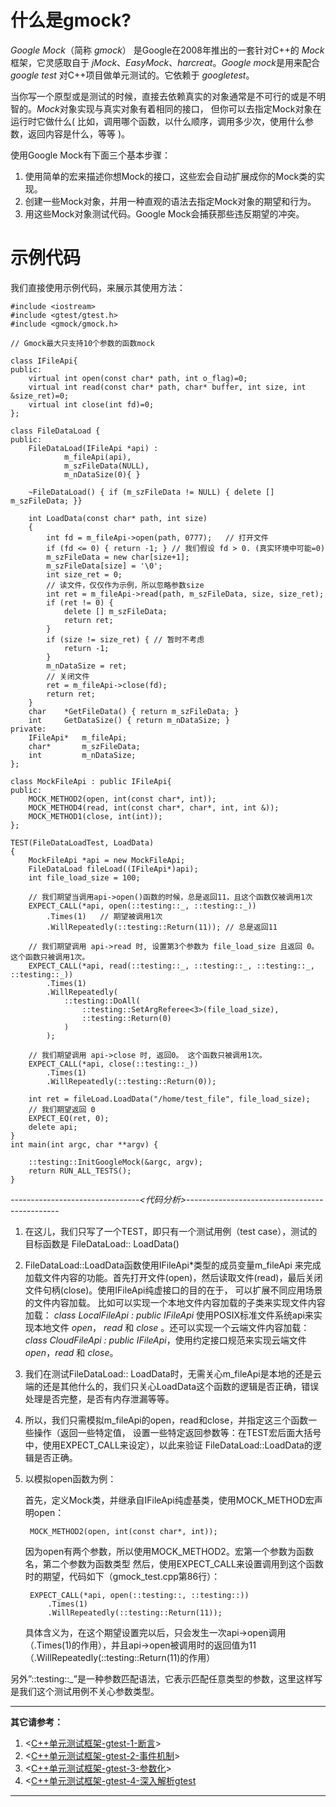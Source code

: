 
# 什么是gmock?

*Google Mock*（简称 *gmock*） 是Google在2008年推出的一套针对C++的 *Mock*框架，它灵感取自于 *jMock*、*EasyMock*、*harcreat*。*Google mock*是用来配合 *google test* 对C++项目做单元测试的。它依赖于 *googletest*。 

当你写一个原型或是测试的时候，直接去依赖真实的对象通常是不可行的或是不明智的。*Mock*对象实现与真实对象有着相同的接口， 但你可以去指定Mock对象在运行时它做什么( 比如，调用哪个函数，以什么顺序，调用多少次，使用什么参数，返回内容是什么，等等 )。

使用Google Mock有下面三个基本步骤：

1. 使用简单的宏来描述你想Mock的接口，这些宏会自动扩展成你的Mock类的实现。
2. 创建一些Mock对象，并用一种直观的语法去指定Mock对象的期望和行为。
3. 用这些Mock对象测试代码。Google Mock会捕获那些违反期望的冲突。

# 示例代码

我们直接使用示例代码，来展示其使用方法：

    #include <iostream>
    #include <gtest/gtest.h>
    #include <gmock/gmock.h>

    // Gmock最大只支持10个参数的函数mock

    class IFileApi{
    public:
        virtual int open(const char* path, int o_flag)=0;
        virtual int read(const char* path, char* buffer, int size, int &size_ret)=0;
        virtual int close(int fd)=0;
    };

    class FileDataLoad {
    public:
        FileDataLoad(IFileApi *api) : 
                m_fileApi(api),
                m_szFileData(NULL),         
                m_nDataSize(0){ }

        ~FileDataLoad() { if (m_szFileData != NULL) { delete [] m_szFileData; }}

        int LoadData(const char* path, int size)
        {  
            int fd = m_fileApi->open(path, 0777);   // 打开文件
            if (fd <= 0) { return -1; } // 我们假设 fd > 0. (真实环境中可能=0) 
            m_szFileData = new char[size+1];
            m_szFileData[size] = '\0';
            int size_ret = 0;
            // 读文件，仅仅作为示例，所以忽略参数size
            int ret = m_fileApi->read(path, m_szFileData, size, size_ret);
            if (ret != 0) {
                delete [] m_szFileData;
                return ret;
            }
            if (size != size_ret) { // 暂时不考虑           
                return -1;          
            }
            m_nDataSize = ret;
            // 关闭文件
            ret = m_fileApi->close(fd);     
            return ret;
        }
        char    *GetFileData() { return m_szFileData; }
        int     GetDataSize() { return m_nDataSize; }
    private:
        IFileApi*   m_fileApi;
        char*       m_szFileData;
        int         m_nDataSize;
    };

    class MockFileApi : public IFileApi{
    public:
        MOCK_METHOD2(open, int(const char*, int));
        MOCK_METHOD4(read, int(const char*, char*, int, int &));
        MOCK_METHOD1(close, int(int));
    };

    TEST(FileDataLoadTest, LoadData) 
    {
        MockFileApi *api = new MockFileApi;
        FileDataLoad fileLoad((IFileApi*)api);
        int file_load_size = 100;

        // 我们期望当调用api->open()函数的时候，总是返回11，且这个函数仅被调用1次
        EXPECT_CALL(*api, open(::testing::_, ::testing::_))
            .Times(1)   // 期望被调用1次
            .WillRepeatedly(::testing::Return(11)); // 总是返回11

        // 我们期望调用 api->read 时, 设置第3个参数为 file_load_size 且返回 0。这个函数只被调用1次。 
        EXPECT_CALL(*api, read(::testing::_, ::testing::_, ::testing::_, ::testing::_))
            .Times(1)
            .WillRepeatedly(
                ::testing::DoAll(
                    ::testing::SetArgReferee<3>(file_load_size),
                    ::testing::Return(0)
                )
            );

        // 我们期望调用 api->close 时, 返回0。 这个函数只被调用1次。
        EXPECT_CALL(*api, close(::testing::_))
            .Times(1)
            .WillRepeatedly(::testing::Return(0));

        int ret = fileLoad.LoadData("/home/test_file", file_load_size); 
        // 我们期望返回 0
        EXPECT_EQ(ret, 0);
        delete api;
    }
    int main(int argc, char **argv) {
        
        ::testing::InitGoogleMock(&argc, argv);
        return RUN_ALL_TESTS();
    }

*--------------------------------<代码分析>----------------------------------------------*

1. 在这儿，我们只写了一个TEST，即只有一个测试用例（test case），测试的目标函数是 FileDataLoad:: LoadData()

2. FileDataLoad::LoadData函数使用IFileApi*类型的成员变量m_fileApi 来完成加载文件内容的功能。首先打开文件(open)，然后读取文件(read)，最后关闭文件句柄(close)。使用IFileApi纯虚接口的目的在于， 可以扩展不同应用场景的文件内容加载。 比如可以实现一个本地文件内容加载的子类来实现文件内容加载： *class LocalFileApi : public IFileApi* 使用POSIX标准文件系统api来实现本地文件 *open*， *read* 和 *close* 。还可以实现一个云端文件内容加载：*class CloudFileApi : public IFileApi*，使用约定接口规范来实现云端文件 *open*，*read* 和 *close*。

3. 我们在测试FileDataLoad:: LoadData时，无需关心m_fileApi是本地的还是云端的还是其他什么的，我们只关心LoadData这个函数的逻辑是否正确，错误处理是否完整，是否有内存泄漏等等。

4. 所以，我们只需模拟m_fileApi的open，read和close，并指定这三个函数一些操作（返回一些特定值， 设置一些特定返回参数等：在TEST宏后面大括号中，使用EXPECT_CALL来设定），以此来验证 FileDataLoad::LoadData的逻辑是否正确。

5. 以模拟open函数为例：

    首先，定义Mock类，并继承自IFileApi纯虚基类，使用MOCK_METHOD宏声明open：
    
        MOCK_METHOD2(open, int(const char*, int)); 

    因为open有两个参数，所以使用MOCK_METHOD2。宏第一个参数为函数名，第二个参数为函数类型 然后，使用EXPECT_CALL来设置调用到这个函数时的期望，代码如下（gmock_test.cpp第86行）：

        EXPECT_CALL(*api, open(::testing::, ::testing::)) 
            .Times(1) 
            .WillRepeatedly(::testing::Return(11));

    具体含义为，在这个期望设置完以后，只会发生一次api->open调用（.Times(1)的作用），并且api->open被调用时的返回值为11（.WillRepeatedly(::testing::Return(11)的作用）

另外”::testing::_”是一种参数匹配语法，它表示匹配任意类型的参数，这里这样写是我们这个测试用例不关心参数类型。

---

**其它请参考：**

1. <[C++单元测试框架-gtest-1-断言](https://blog.csdn.net/shenwanjiang111/article/details/87990504)>
2. <[C++单元测试框架-gtest-2-事件机制](https://blog.csdn.net/shenwanjiang111/article/details/87990728)>
3. <[C++单元测试框架-gtest-3-参数化](https://blog.csdn.net/shenwanjiang111/article/details/87991065)>
4. <[C++单元测试框架-gtest-4-深入解析gtest](https://blog.csdn.net/shenwanjiang111/article/details/87991233)




---
